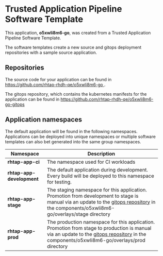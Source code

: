 # Trusted Application Pipeline Software Template

This application, **o5xwli8m6-go**, was created from a Trusted Application Pipeline Software Template.

The software templates create a new source and gitops deployment repositories with a sample source application. 

## Repositories

The source code for your application can be found in [https://github.com/rhtap-rhdh-qe/o5xwli8m6-go ](https://github.com/rhtap-rhdh-qe/o5xwli8m6-go ).
 
The gitops repository, which contains the kubernetes manifests for the application can be found in 
[https://github.com/rhtap-rhdh-qe/o5xwli8m6-go-gitops ](https://github.com/rhtap-rhdh-qe/o5xwli8m6-go-gitops ) 

## Application namespaces 

The default application will be found in the following namespaces. Applications can be deployed into unique namespaces or multiple software templates can also bet generated into the same group namespaces.  

|  Namespace   |  Description   |  
| -------- | -------- |
| **rhtap-app-ci** | The namespace used for CI workloads |
| **rhtap-app-development** | The default application during development. Every build will be deployed to this namespace for testing. |
| **rhtap-app-stage** | The staging namespace for this application. Promotion from development to stage is manual via an update to the [gitops repository](https://github.com/rhtap-rhdh-qe/o5xwli8m6-go-gitops ) in the components/o5xwli8m6-go/overlays/stage directory |
| **rhtap-app-prod** | The production namespace for this application. Promotion from stage to production is manual via an update to the [gitops repository](https://github.com/rhtap-rhdh-qe/o5xwli8m6-go-gitops ) in the components/o5xwli8m6-go/overlays/prod directory |